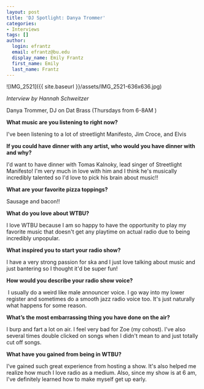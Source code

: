 ```yaml
---
layout: post
title: 'DJ Spotlight: Danya Trommer'
categories:
- Interviews
tags: []
author:
  login: efrantz
  email: efrantz@bu.edu
  display_name: Emily Frantz
  first_name: Emily
  last_name: Frantz
---
```

![IMG_2521]({{ site.baseurl }}/assets/IMG_2521-636x636.jpg)

_Interview by Hannah Schweitzer_

Danya Trommer, DJ on Dat Brass (Thursdays from 6-8AM )

**What music are you listening to right now?**

I've been listening to a lot of streetlight Manifesto, Jim Croce, and Elvis 

**If you could have dinner with any artist, who would you have dinner with and why?**

I'd want to have dinner with Tomas Kalnoky, lead singer of Streetlight Manifesto! I'm very much in love with him and I think he's musically incredibly talented so I'd love to pick his brain about music!! 

**What are your favorite pizza toppings?**

Sausage and bacon!! 

**What do you love about WTBU?**

I love WTBU because I am so happy to have the opportunity to play my favorite music that doesn't get any playtime on actual radio due to being incredibly unpopular.

**What inspired you to start your radio show?**

I have a very strong passion for ska and I just love talking about music and just bantering so I thought it'd be super fun! 

**How would you describe your radio show voice?**

 I usually do a weird like male announcer voice. I go way into my lower register and sometimes do a smooth jazz radio voice too. It's just naturally what happens for some reason.

**What’s the most embarrassing thing you have done on the air?**

I burp and fart a lot on air. I feel very bad for Zoe (my cohost). I've also several times double clicked on songs when I didn't mean to and just totally cut off songs. 

**What have you gained from being in WTBU?**

I’ve gained such great experience from hosting a show. It's also helped me realize how much I love radio as a medium. Also, since my show is at 6 am, I've definitely learned how to make myself get up early.